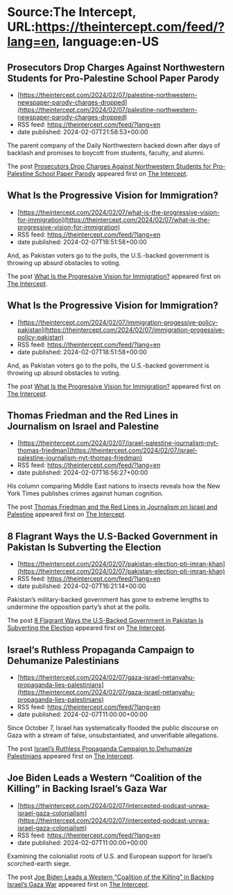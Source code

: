 # Source:The Intercept, URL:https://theintercept.com/feed/?lang=en, language:en-US

## Prosecutors Drop Charges Against Northwestern Students for Pro-Palestine School Paper Parody
 - [https://theintercept.com/2024/02/07/palestine-northwestern-newspaper-parody-charges-dropped](https://theintercept.com/2024/02/07/palestine-northwestern-newspaper-parody-charges-dropped)
 - RSS feed: https://theintercept.com/feed/?lang=en
 - date published: 2024-02-07T21:58:53+00:00

<p>The parent company of the Daily Northwestern backed down after days of backlash and promises to boycott from students, faculty, and alumni.</p>
<p>The post <a href="https://theintercept.com/2024/02/07/palestine-northwestern-newspaper-parody-charges-dropped/">Prosecutors Drop Charges Against Northwestern Students for Pro-Palestine School Paper Parody</a> appeared first on <a href="https://theintercept.com">The Intercept</a>.</p>

## What Is the Progressive Vision for Immigration?
 - [https://theintercept.com/2024/02/07/what-is-the-progressive-vision-for-immigration](https://theintercept.com/2024/02/07/what-is-the-progressive-vision-for-immigration)
 - RSS feed: https://theintercept.com/feed/?lang=en
 - date published: 2024-02-07T18:51:58+00:00

<p>And, as Pakistan voters go to the polls, the U.S.-backed government is throwing up absurd obstacles to voting.</p>
<p>The post <a href="https://theintercept.com/2024/02/07/what-is-the-progressive-vision-for-immigration/">What Is the Progressive Vision for Immigration?</a> appeared first on <a href="https://theintercept.com">The Intercept</a>.</p>

## What Is the Progressive Vision for Immigration?
 - [https://theintercept.com/2024/02/07/immigration-progessive-policy-pakistan](https://theintercept.com/2024/02/07/immigration-progessive-policy-pakistan)
 - RSS feed: https://theintercept.com/feed/?lang=en
 - date published: 2024-02-07T18:51:58+00:00

<p>And, as Pakistan voters go to the polls, the U.S.-backed government is throwing up absurd obstacles to voting.</p>
<p>The post <a href="https://theintercept.com/2024/02/07/immigration-progessive-policy-pakistan/">What Is the Progressive Vision for Immigration?</a> appeared first on <a href="https://theintercept.com">The Intercept</a>.</p>

## Thomas Friedman and the Red Lines in Journalism on Israel and Palestine
 - [https://theintercept.com/2024/02/07/israel-palestine-journalism-nyt-thomas-friedman](https://theintercept.com/2024/02/07/israel-palestine-journalism-nyt-thomas-friedman)
 - RSS feed: https://theintercept.com/feed/?lang=en
 - date published: 2024-02-07T16:56:27+00:00

<p>His column comparing Middle East nations to insects reveals how the New York Times publishes crimes against human cognition.</p>
<p>The post <a href="https://theintercept.com/2024/02/07/israel-palestine-journalism-nyt-thomas-friedman/">Thomas Friedman and the Red Lines in Journalism on Israel and Palestine</a> appeared first on <a href="https://theintercept.com">The Intercept</a>.</p>

## 8 Flagrant Ways the U.S-Backed Government in Pakistan Is Subverting the Election
 - [https://theintercept.com/2024/02/07/pakistan-election-pti-imran-khan](https://theintercept.com/2024/02/07/pakistan-election-pti-imran-khan)
 - RSS feed: https://theintercept.com/feed/?lang=en
 - date published: 2024-02-07T16:21:14+00:00

<p>Pakistan’s military-backed government has gone to extreme lengths to undermine the opposition party’s shot at the polls.</p>
<p>The post <a href="https://theintercept.com/2024/02/07/pakistan-election-pti-imran-khan/">8 Flagrant Ways the U.S-Backed Government in Pakistan Is Subverting the Election</a> appeared first on <a href="https://theintercept.com">The Intercept</a>.</p>

## Israel’s Ruthless Propaganda Campaign to Dehumanize Palestinians
 - [https://theintercept.com/2024/02/07/gaza-israel-netanyahu-propaganda-lies-palestinians](https://theintercept.com/2024/02/07/gaza-israel-netanyahu-propaganda-lies-palestinians)
 - RSS feed: https://theintercept.com/feed/?lang=en
 - date published: 2024-02-07T11:00:00+00:00

<p>Since October 7, Israel has systematically flooded the public discourse on Gaza with a stream of false, unsubstantiated, and unverifiable allegations.</p>
<p>The post <a href="https://theintercept.com/2024/02/07/gaza-israel-netanyahu-propaganda-lies-palestinians/">Israel’s Ruthless Propaganda Campaign to Dehumanize Palestinians</a> appeared first on <a href="https://theintercept.com">The Intercept</a>.</p>

## Joe Biden Leads a Western “Coalition of the Killing” in Backing Israel’s Gaza War
 - [https://theintercept.com/2024/02/07/intercepted-podcast-unrwa-israel-gaza-colonialism](https://theintercept.com/2024/02/07/intercepted-podcast-unrwa-israel-gaza-colonialism)
 - RSS feed: https://theintercept.com/feed/?lang=en
 - date published: 2024-02-07T11:00:00+00:00

<p>Examining the colonialist roots of U.S. and European support for Israel’s scorched-earth siege.</p>
<p>The post <a href="https://theintercept.com/2024/02/07/intercepted-podcast-unrwa-israel-gaza-colonialism/">Joe Biden Leads a Western “Coalition of the Killing” in Backing Israel’s Gaza War</a> appeared first on <a href="https://theintercept.com">The Intercept</a>.</p>

